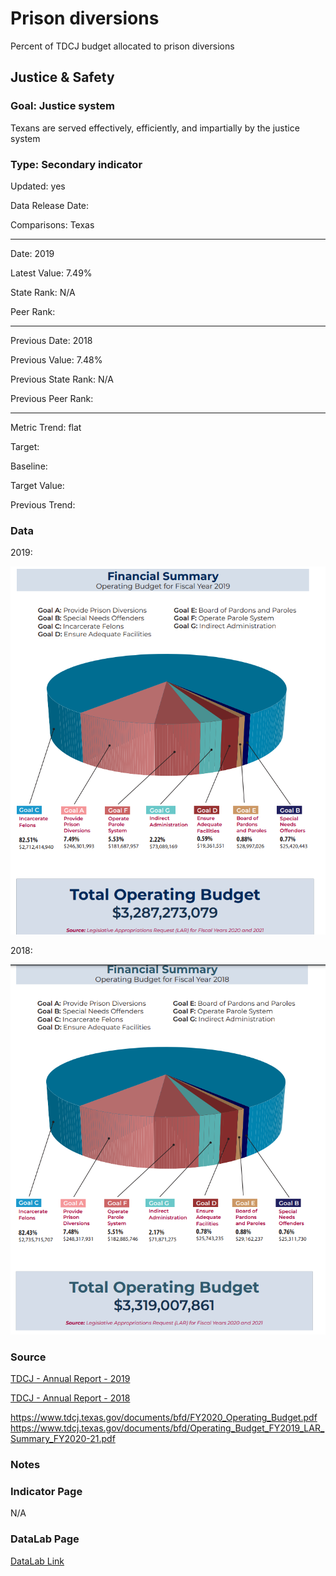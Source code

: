 # Prison diversions

Percent of TDCJ budget allocated to prison diversions

## Justice & Safety

### Goal: Justice system

Texans are served effectively, efficiently, and impartially by the justice system

### Type: Secondary indicator

Updated: yes

Data Release Date: 

Comparisons: Texas


----

Date: 2019

Latest Value: 7.49% 

State Rank: N/A

Peer Rank: 


----

Previous Date: 2018

Previous Value: 7.48%

Previous State Rank: N/A

Previous Peer Rank: 


----
Metric Trend: flat

Target: 

Baseline: 

Target Value: 

Previous Trend: 



<!--### Value

| Year |  Value      | Rank     | Previous Year   | Previous Value | Previous Rank | Trend | 
| ----------- | ----------- | ----------- | ----------- | ----------- | ----------- | -----------|
|   2019      |   7.49%     |     N/A     |    2018      |    7.48%    |      N/A     |    flat    |


-->
### Data

2019:

![2019](./images/2019.PNG)

2018:

![2018](./images/2018.PNG)

### Source

[TDCJ - Annual Report - 2019](https://www.tdcj.texas.gov/documents/Annual_Review_2019.pdf)

[TDCJ - Annual Report - 2018](https://www.tdcj.texas.gov/documents/Annual_Review_2018.pdf)

https://www.tdcj.texas.gov/documents/bfd/FY2020_Operating_Budget.pdf
https://www.tdcj.texas.gov/documents/bfd/Operating_Budget_FY2019_LAR_Summary_FY2020-21.pdf

### Notes



### Indicator Page

N/A

### DataLab Page

[DataLab Link](https://datalab.texas2036.org/TDCJCS2019/prison-statistics-of-texas?accesskey=mrcftkf)
